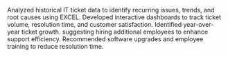 Analyzed historical IT ticket data to identify recurring issues, trends, and root causes using EXCEL.
Developed interactive dashboards to track ticket volume, resolution time, and customer satisfaction.
Identified year-over-year ticket growth. suggesting hiring additional employees to enhance support efficiency.
Recommended software upgrades and employee training to reduce resolution time.
